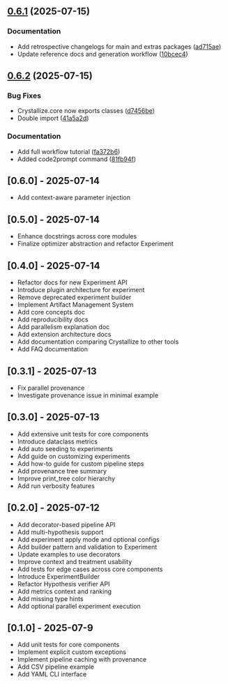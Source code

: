 ## [0.6.1](https://github.com/brysontang/crystallize/compare/crystallize-ml@v0.6.0...crystallize-ml@v0.6.1) (2025-07-15)

### Documentation

- Add retrospective changelogs for main and extras packages ([ad715ae](https://github.com/brysontang/crystallize/commit/ad715ae23e0e00c17bf86f77f1ce808a855fc7e7))
- Update reference docs and generation workflow ([10bcec4](https://github.com/brysontang/crystallize/commit/10bcec461da38eb09cd2cfbcdf0d36be1f03ad3d))

## [0.6.2](https://github.com/brysontang/crystallize/compare/crystallize-ml@v0.6.1...crystallize-ml@v0.6.2) (2025-07-15)


### Bug Fixes

* Crystallize.core now exports classes ([d7456be](https://github.com/brysontang/crystallize/commit/d7456beb4955c06474485c5685857b98f4bd7618))
* Double import ([41a5a2d](https://github.com/brysontang/crystallize/commit/41a5a2d45cbdbed177099cfae3d6a38e5a9abb74))


### Documentation

* Add full workflow tutorial ([fa372b6](https://github.com/brysontang/crystallize/commit/fa372b6b715f2e27e8333fa7617683ecf32e1538))
* Added code2prompt command ([81fb94f](https://github.com/brysontang/crystallize/commit/81fb94f43e573a7706349f44a79bdf531e996774))

## [0.6.0] - 2025-07-14

- Add context-aware parameter injection

## [0.5.0] - 2025-07-14

- Enhance docstrings across core modules
- Finalize optimizer abstraction and refactor Experiment

## [0.4.0] - 2025-07-14

- Refactor docs for new Experiment API
- Introduce plugin architecture for experiment
- Remove deprecated experiment builder
- Implement Artifact Management System
- Add core concepts doc
- Add reproducibility docs
- Add parallelism explanation doc
- Add extension architecture docs
- Add documentation comparing Crystallize to other tools
- Add FAQ documentation

## [0.3.1] - 2025-07-13

- Fix parallel provenance
- Investigate provenance issue in minimal example

## [0.3.0] - 2025-07-13

- Add extensive unit tests for core components
- Introduce dataclass metrics
- Add auto seeding to experiments
- Add guide on customizing experiments
- Add how-to guide for custom pipeline steps
- Add provenance tree summary
- Improve print_tree color hierarchy
- Add run verbosity features

## [0.2.0] - 2025-07-12

- Add decorator-based pipeline API
- Add multi-hypothesis support
- Add experiment apply mode and optional configs
- Add builder pattern and validation to Experiment
- Update examples to use decorators
- Improve context and treatment usability
- Add tests for edge cases across core components
- Introduce ExperimentBuilder
- Refactor Hypothesis verifier API
- Add metrics context and ranking
- Add missing type hints
- Add optional parallel experiment execution

## [0.1.0] - 2025-07-9

- Add unit tests for core components
- Implement explicit custom exceptions
- Implement pipeline caching with provenance
- Add CSV pipeline example
- Add YAML CLI interface
